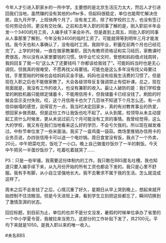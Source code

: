 今年人才引进入职家乡的一所中学。主要想的是北京生活压力太大，然后人才引进回我们当地，虽然赚的没有其他的offer多，但起码很稳定，单位也能帮忙解决住房。自九月开学，上班快两个月了，没有发工资，除了和学校的三方，也没有签订任何劳动合同，更没有交社保。之前和去年入职的同事了解的是，刚入职前半年会发一个3400的月工资，入编手续下来会补齐。但是直到上周五，同批入职的同事从人事那里了解到，今年没有3400的临时工资了。可能就得等到明年三月才能发钱。我今天也和人事确认了，没有临时工资。我刚毕业，积蓄在前两个月也已经花完了。上学的时候，一直在做家教兼职，因为有教师资格证和实习经历，家教课时费很高，所以没有从家里要钱的习惯。快毕业忙论文时，曾想和妈妈借点钱周转，我妈回复了我一句“这么大了还要钱吗？你都该给我钱了”。可能妈妈当时也是无心调侃，但我真的很难受，不愿再找父母要钱。可能也是这么多年没有找父母要过钱，手里宽裕的时候也会给妈妈买金手链。妈妈也没有给我生活费的习惯了。但是现在入职之后也不能做家教了。大会各级领导反复强调禁止有偿补课。总之，现在局面就是，我没有工作的收入，也没有兼职的收入。最让人破防的是：我们学校食堂的刷脸机器只能绑定储蓄卡，不能用信用卡，但我储蓄卡已经没钱了。刷脸的时候会显示支付失败。哎，这个月信用卡也欠了几百块不知道下个月怎么还。有一点信仰崩塌的感觉，说得官方一点，我当时决定回家乡，真的有对教育事业的热爱，想回家乡做贡献。但是这份工作让我饭也吃不起了。从头到尾，校领导从未主动提起工资什么时候发，更从未说过前几个月可能没有工资的事情。我曾经觉得，这么大的学校，我又有在我们当地看来这么好的学历，不会亏欠我的。所以现在越发难过。中秋节单位发了一些米面油，我买了一盒鸡蛋一袋蒜。商场里推销办信用卡的业务员说，办四张信用卡可以送一个电炒锅。周日食堂没有饭，我点了一个外卖，20元，中午把菜吃完，饭吃了一小口。晚上自己做蛋炒饭炒了一半的剩饭。今天中午把另一半蛋炒饭炒了。吃着吃着就哭了……

PS：只是一些牢骚，我需要这份体制内的工作。我只敢在BBS匿名吐槽。我也知道只要入编手续下来，从九月份开始的所有工资也都会下发的。我只是心里不舒服。我有手有脚，从小自立坚强地长大。我不去奢求不属于我的生活。怎么就混成这样了。

周末之后不会发钱了之后，心情沉重了好久，星期日从早上哭到晚上，想起来就开始控制不住流眼泪。但是今天进班上课，看到学生立刻把这些都忘了，瞬间切换到了激情澎湃的状态。

回应标题，到目前为止，单位的也并不是分文没发，暑假的时候单位承办了省里的一个中小学夏令营，我被拉来当劳力。这部分的工作补贴下发了，共2100元。平均下来就是1050。是我入职以来的唯一收入。

#未名BBS
